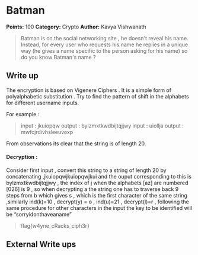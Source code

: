 # Batman
**Points:** 100
**Category:** Crypto
**Author:** Kavya Vishwanath
> Batman is on the social networking site , he doesn't reveal his name. Instead, for every user who requests his name he replies in a unique way (he gives a name specific to the person asking for his name) so do you know Batman's name ?

## Write up
The encryption is based on Vigenere Ciphers . It is a simple form of polyalphabetic substitution . Try to find the pattern of shift in the alphabets for different user­name inputs.

For example :

>input : jkuiopqw
>output : bylzmxtkwdbijtqjjwy
>input : uiollja
>output : mwfcjrdivhsleeuvoxp

From observations its clear that the string is of length 20.

#### Decryption :

Consider first input , convert this string to a string of length 20 by concatenating ,jkuiopqwjkuiopqwjkui and the ouput corresponding to this is bylzmxtkwdbijtqjjwy , the index of j when the alphabets [a­z] are numbered [0­26] is 9 , so when decrypting a the string one has to traverse back 9 steps from b which gives s , which is the first character of the same string ,similarly ind(k)=10 , decrypt(y) = o , ind(u)=21 , decrypt(l)=r , following the same procedure for other characters in the input the key to be identified will be “sorryidonthaveaname”

> flag{w4yne_cRacks_ciph3r}

## External Write ups
